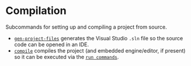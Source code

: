 # Compilation

Subcommands for setting up and compiling a project from source.

- [`gen-project-files`](gen-project-files.md) generates the Visual Studio `.sln` file so the source code can be opened in an IDE.
- [`compile`](compile.md) compiles the project (and embedded engine/editor, if present) so it can be executed via the [`run commands`](../run).
